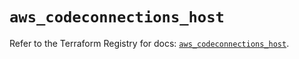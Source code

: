 # `aws_codeconnections_host`

Refer to the Terraform Registry for docs: [`aws_codeconnections_host`](https://registry.terraform.io/providers/hashicorp/aws/5.92.0/docs/resources/codeconnections_host).
